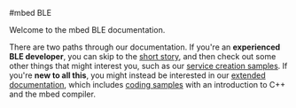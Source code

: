 #mbed BLE

Welcome to the mbed BLE documentation.

There are two paths through our documentation. If you're an **experienced BLE developer**, you can skip to the [short story](/GettingStarted/DevIntro/), and then check out some other things that might interest you, such as our [service creation samples](/AdvSamples/Overview/). If you're **new to all this**, you might instead be interested in our [extended documentation](/GettingStarted/DesignersIntro/), which includes [coding samples](/GettingStarted/IntroSamples/) with an introduction to C++ and the mbed compiler.